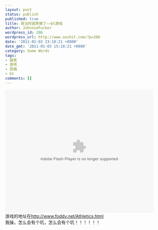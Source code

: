 ```yaml
---
layout: post
status: publish
published: true
title: 哥当时就笑噴了——bt游戏
author: JohnnieFucker
wordpress_id: 286
wordpress_url: http://www.oushit.com/?p=286
date: '2011-01-03 23:18:21 +0800'
date_gmt: '2011-01-03 15:18:21 +0800'
category: Some Words
tags:
- 搞笑
- 游戏
- 恶搞
- bt
comments: []
---
```

<p><embed src="http://player.youku.com/player.php/sid/XMjI5NDg2NTM2/v.swf" quality="high" width="480" height="400" align="middle" allowScriptAccess="sameDomain" type="application/x-shockwave-flash"></embed><br />
游戏的地址在<a href="http://www.foddy.net/Athletics.html">http://www.foddy.net/Athletics.html</a><br />
我操，怎么会有个坑，怎么会有个坑！！！！！！</p>
